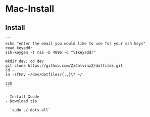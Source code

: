 # Mac-Install

## Install

````
```
echo "enter the email you would like to use for your ssh keys"
read keyaddr
ssh-keygen -t rsa -b 4096 -C "\$keyaddr"

mkdir dev; cd dev
git clone https://github.com/ZzCalvinzZ/dotfiles.git
cd ~
ln -sfFnv ~/dev/dotfiles/{.,}\* ~/

zsh
```

- Install Xcode
- Download zip

  `sudo ./.dots all`
````
